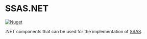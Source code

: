 # SSAS.NET

[![Nuget](https://img.shields.io/nuget/v/SSAS.NET)](https://www.nuget.org/packages/SSAS.NET/)

.NET components that can be used for the implementation of [SSAS](https://github.com/Opdex/SSAS).